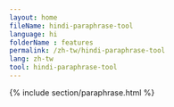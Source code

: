 ```yaml
---
layout: home
fileName: hindi-paraphrase-tool
language: hi
folderName : features
permalink: /zh-tw/hindi-paraphrase-tool
lang: zh-tw
tool: hindi-paraphrase-tool
---
```

{% include section/paraphrase.html %}